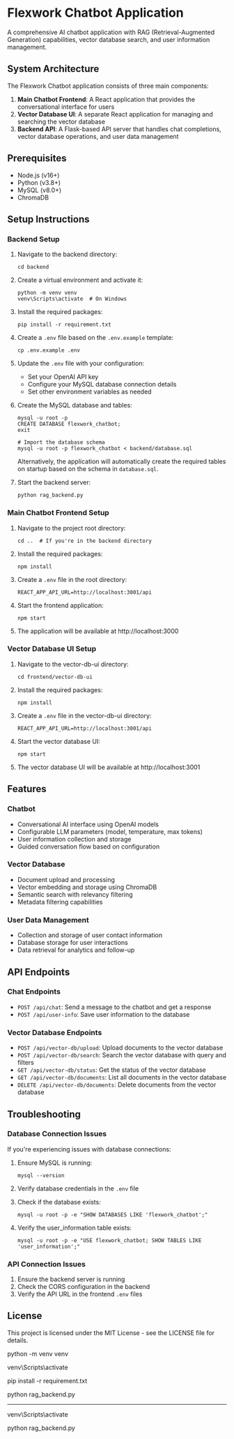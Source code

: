 # Flexwork Chatbot Application

A comprehensive AI chatbot application with RAG (Retrieval-Augmented Generation) capabilities, vector database search, and user information management.

## System Architecture

The Flexwork Chatbot application consists of three main components:

1. **Main Chatbot Frontend**: A React application that provides the conversational interface for users
2. **Vector Database UI**: A separate React application for managing and searching the vector database
3. **Backend API**: A Flask-based API server that handles chat completions, vector database operations, and user data management

## Prerequisites

- Node.js (v16+)
- Python (v3.8+)
- MySQL (v8.0+)
- ChromaDB

## Setup Instructions

### Backend Setup

1. Navigate to the backend directory:
   ```
   cd backend
   ```

2. Create a virtual environment and activate it:
   ```
   python -m venv venv
   venv\Scripts\activate  # On Windows
   ```

3. Install the required packages:
   ```
   pip install -r requirement.txt
   ```

4. Create a `.env` file based on the `.env.example` template:
   ```
   cp .env.example .env
   ```

5. Update the `.env` file with your configuration:
   - Set your OpenAI API key
   - Configure your MySQL database connection details
   - Set other environment variables as needed

6. Create the MySQL database and tables:
   ```
   mysql -u root -p
   CREATE DATABASE flexwork_chatbot;
   exit
   
   # Import the database schema
   mysql -u root -p flexwork_chatbot < backend/database.sql
   ```
   
   Alternatively, the application will automatically create the required tables on startup based on the schema in `database.sql`.

7. Start the backend server:
   ```
   python rag_backend.py
   ```

### Main Chatbot Frontend Setup

1. Navigate to the project root directory:
   ```
   cd ..  # If you're in the backend directory
   ```

2. Install the required packages:
   ```
   npm install
   ```

3. Create a `.env` file in the root directory:
   ```
   REACT_APP_API_URL=http://localhost:3001/api
   ```

4. Start the frontend application:
   ```
   npm start
   ```

5. The application will be available at http://localhost:3000

### Vector Database UI Setup

1. Navigate to the vector-db-ui directory:
   ```
   cd frontend/vector-db-ui
   ```

2. Install the required packages:
   ```
   npm install
   ```

3. Create a `.env` file in the vector-db-ui directory:
   ```
   REACT_APP_API_URL=http://localhost:3001/api
   ```

4. Start the vector database UI:
   ```
   npm start
   ```

5. The vector database UI will be available at http://localhost:3001

## Features

### Chatbot

- Conversational AI interface using OpenAI models
- Configurable LLM parameters (model, temperature, max tokens)
- User information collection and storage
- Guided conversation flow based on configuration

### Vector Database

- Document upload and processing
- Vector embedding and storage using ChromaDB
- Semantic search with relevancy filtering
- Metadata filtering capabilities

### User Data Management

- Collection and storage of user contact information
- Database storage for user interactions
- Data retrieval for analytics and follow-up

## API Endpoints

### Chat Endpoints

- `POST /api/chat`: Send a message to the chatbot and get a response
- `POST /api/user-info`: Save user information to the database

### Vector Database Endpoints

- `POST /api/vector-db/upload`: Upload documents to the vector database
- `POST /api/vector-db/search`: Search the vector database with query and filters
- `GET /api/vector-db/status`: Get the status of the vector database
- `GET /api/vector-db/documents`: List all documents in the vector database
- `DELETE /api/vector-db/documents`: Delete documents from the vector database

## Troubleshooting

### Database Connection Issues

If you're experiencing issues with database connections:

1. Ensure MySQL is running:
   ```
   mysql --version
   ```

2. Verify database credentials in the `.env` file
3. Check if the database exists:
   ```
   mysql -u root -p -e "SHOW DATABASES LIKE 'flexwork_chatbot';"
   ```

4. Verify the user_information table exists:
   ```
   mysql -u root -p -e "USE flexwork_chatbot; SHOW TABLES LIKE 'user_information';"
   ```

### API Connection Issues

1. Ensure the backend server is running
2. Check the CORS configuration in the backend
3. Verify the API URL in the frontend `.env` files

## License

This project is licensed under the MIT License - see the LICENSE file for details.


python -m venv venv

venv\Scripts\activate

pip install -r requirement.txt

python rag_backend.py



------------------------


venv\Scripts\activate

python rag_backend.py